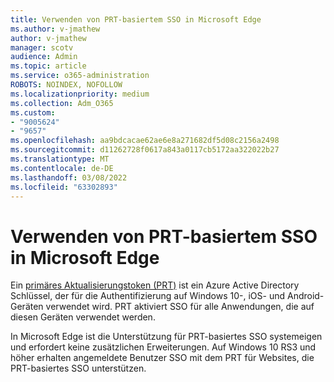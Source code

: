 ```yaml
---
title: Verwenden von PRT-basiertem SSO in Microsoft Edge
ms.author: v-jmathew
author: v-jmathew
manager: scotv
audience: Admin
ms.topic: article
ms.service: o365-administration
ROBOTS: NOINDEX, NOFOLLOW
ms.localizationpriority: medium
ms.collection: Adm_O365
ms.custom:
- "9005624"
- "9657"
ms.openlocfilehash: aa9bdcacae62ae6e8a271682df5d08c2156a2498
ms.sourcegitcommit: d11262728f0617a843a0117cb5172aa322022b27
ms.translationtype: MT
ms.contentlocale: de-DE
ms.lasthandoff: 03/08/2022
ms.locfileid: "63302893"
---
```

# <a name="use-prt-based-sso-in-microsoft-edge"></a>Verwenden von PRT-basiertem SSO in Microsoft Edge

Ein [primäres Aktualisierungstoken (PRT)](https://go.microsoft.com/fwlink/?linkid=2133632) ist ein Azure Active Directory Schlüssel, der für die Authentifizierung auf Windows 10-, iOS- und Android-Geräten verwendet wird. PRT aktiviert SSO für alle Anwendungen, die auf diesen Geräten verwendet werden.

In Microsoft Edge ist die Unterstützung für PRT-basiertes SSO systemeigen und erfordert keine zusätzlichen Erweiterungen. Auf Windows 10 RS3 und höher erhalten angemeldete Benutzer SSO mit dem PRT für Websites, die PRT-basiertes SSO unterstützen.
